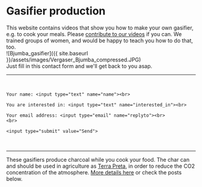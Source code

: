 # Gasifier production

This website contains videos that show you how to make your own gasifier, e.g. to cook your meals. Please [contribute to our videos](https://zorbathegreek.github.io/Gasifier-Production/how-to-contribute.html) if you can. We trained groups of women, and would be happy to teach you how to do that, too.  
![Bjumba_gasifier]({{ site.baseurl }}/assets/images/Vergaser_Bjumba_compressed.JPG)  
Just fill in this contact form and we'll get back to you asap. 
<hr>
<br>
<form action="https://formspree.io/thecarbonshifters@gmail.com"
	method="POST">

    Your name: <input type="text" name="name"><br>
    
    You are interested in: <input type="text" name="interested_in"><br>
    
    Your email address: <input type="email" name="replyto"><br>
    <br>
    
    <input type="submit" value="Send">
    
</form>
<br>
<hr>
   

These gasifiers produce charcoal while you cook your food. The char can and should be used in agriculture as [Terra Preta](https://en.wikipedia.org/wiki/Terra_preta), in order to reduce the CO2 concentration of the atmosphere. [More details here](https://www.biochar.info/biochar.terra-preta.cfml) or check the posts below.
